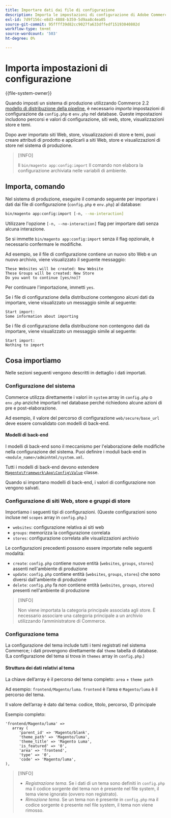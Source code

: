 ```yaml
---
title: Importare dati dai file di configurazione
description: Importa le impostazioni di configurazione di Adobe Commerce dai file di configurazione.
exl-id: 7d9f156c-e8d3-4888-b359-5d9aa8c4ea05
source-git-commit: 95ffff39d82cc9027fa633dffedf15193040802d
workflow-type: tm+mt
source-wordcount: '503'
ht-degree: 0%

---
```


# Importa impostazioni di configurazione

{{file-system-owner}}

Quando imposti un sistema di produzione utilizzando Commerce 2.2 [modello di distribuzione della pipeline](../deployment/technical-details.md), è necessario _importa_ impostazioni di configurazione da `config.php` e `env.php` nel database.
Queste impostazioni includono percorsi e valori di configurazione, siti web, store, visualizzazioni store e temi.

Dopo aver importato siti Web, store, visualizzazioni di store e temi, puoi creare attributi di prodotto e applicarli a siti Web, store e visualizzazioni di store nel sistema di produzione.

>[!INFO]
>
>Il `bin/magento app:config:import` Il comando non elabora la configurazione archiviata nelle variabili di ambiente.

## Importa, comando

Nel sistema di produzione, eseguire il comando seguente per importare i dati dai file di configurazione (`config.php` e `env.php`) al database:

```bash
bin/magento app:config:import [-n, --no-interaction]
```

Utilizzare l&#39;opzione `[-n, --no-interaction]` flag per importare dati senza alcuna interazione.

Se si immette `bin/magento app:config:import` senza il flag opzionale, è necessario confermare le modifiche.

Ad esempio, se il file di configurazione contiene un nuovo sito Web e un nuovo archivio, viene visualizzato il seguente messaggio:

```terminal
These Websites will be created: New Website
These Groups will be created: New Store
Do you want to continue [yes/no]?
```

Per continuare l&#39;importazione, immetti `yes`.

Se i file di configurazione della distribuzione contengono alcuni dati da importare, viene visualizzato un messaggio simile al seguente:

```terminal
Start import:
Some information about importing
```

Se i file di configurazione della distribuzione non contengono dati da importare, viene visualizzato un messaggio simile al seguente:

```terminal
Start import:
Nothing to import
```

## Cosa importiamo

Nelle sezioni seguenti vengono descritti in dettaglio i dati importati.

### Configurazione del sistema

Commerce utilizza direttamente i valori in `system` array in `config.php` o `env.php` anziché importarli nel database perché richiedono alcune azioni di pre e post-elaborazione.

Ad esempio, il valore del percorso di configurazione `web/secure/base_url` deve essere convalidato con modelli di back-end.

#### Modelli di back-end

I modelli di back-end sono il meccanismo per l&#39;elaborazione delle modifiche nella configurazione del sistema.
Puoi definire i moduli back-end in `<module_name>/adminhtml/system.xml`.

Tutti i modelli di back-end devono estendere [`Magento\Framework\App\Config\Value`](https://github.com/magento/magento2/blob/2.4/lib/internal/Magento/Framework/App/Config/Value.php) classe.

Quando si importano modelli di back-end, i valori di configurazione non vengono salvati.

### Configurazione di siti Web, store e gruppi di store

Importiamo i seguenti tipi di configurazioni.
(Queste configurazioni sono incluse nel `scopes` array in `config.php`.)

- `websites`: configurazione relativa ai siti web
- `groups`: memorizza la configurazione correlata
- `stores`: configurazione correlata alle visualizzazioni archivio

Le configurazioni precedenti possono essere importate nelle seguenti modalità:

- `create`: `config.php` contiene nuove entità (`websites`, `groups`, `stores`) assenti nell&#39;ambiente di produzione
- `update`: `config.php` contiene entità (`websites`, `groups`, `stores`) che sono diversi dall&#39;ambiente di produzione
- `delete`: `config.php` fa _non_ contiene entità (`websites`, `groups`, `stores`) presenti nell&#39;ambiente di produzione

>[!INFO]
>
>Non viene importata la categoria principale associata agli store. È necessario associare una categoria principale a un archivio utilizzando l’amministratore di Commerce.

### Configurazione tema

La configurazione del tema include tutti i temi registrati nel sistema Commerce; i dati provengono direttamente dal `theme` tabella di database. (La configurazione del tema si trova in `themes` array in `config.php`.)

#### Struttura dei dati relativi al tema

La chiave dell’array è il percorso del tema completo: `area` + `theme path`

Ad esempio: `frontend/Magento/luma`.
`frontend` è l’area e `Magento/luma` è il percorso del tema.

Il valore dell’array è dato dal tema: codice, titolo, percorso, ID principale

Esempio completo:

```php?start_inline=1
'frontend/Magento/luma' =>
   array (
      'parent_id' => 'Magento/blank',
      'theme_path' => 'Magento/luma',
      'theme_title' => 'Magento Luma',
      'is_featured' => '0',
      'area' => 'frontend',
      'type' => '0',
      'code' => 'Magento/luma',
),
```

>[!INFO]
>
>- _Registrazione tema_. Se i dati di un tema sono definiti in `config.php` ma il codice sorgente del tema non è presente nel file system, il tema viene ignorato (ovvero non registrato).
>- _Rimozione tema_. Se un tema non è presente in `config.php` ma il codice sorgente è presente nel file system, il tema non viene rimosso.

